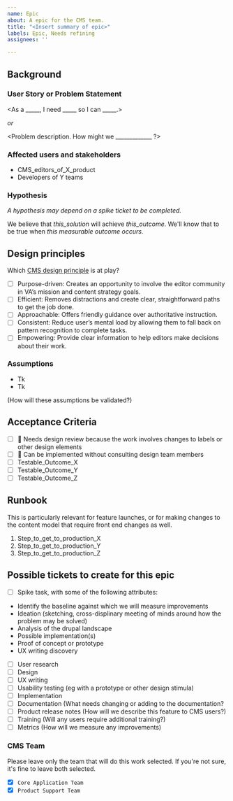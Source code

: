 ```yaml
---
name: Epic
about: A epic for the CMS team.
title: "<Insert summary of epic>"
labels: Epic, Needs refining
assignees: ''

---
```


## Background

### User Story or Problem Statement

<As a _____, I need _____ so I can _____.>

_or_

<Problem description. How might we _____________ ?>


### Affected users and stakeholders

* CMS_editors_of_X_product
* Developers of Y teams

<link to any existing research or data supporting this>


### Hypothesis

_A hypothesis may depend on a spike ticket to be completed._

We believe that _this_solution_ will achieve _this_outcome_. We'll know that to be true when _this measurable outcome occurs._


## Design principles

Which [CMS design principle](https://github.com/department-of-veterans-affairs/va.gov-team/blob/master/platform/cms/cms-product-design-principles.md) is at play?
- [ ] Purpose-driven: Creates an opportunity to involve the editor community in VA’s mission and content strategy goals.
- [ ] Efficient: Removes distractions and create clear, straightforward paths to get the job done.
- [ ] Approachable: Offers friendly guidance over authoritative instruction.
- [ ] Consistent: Reduce user’s mental load by allowing them to fall back on pattern recognition to complete tasks.
- [ ] Empowering: Provide clear information to help editors make decisions about their work.

### Assumptions
* Tk
* Tk

(How will these assumptions be validated?)

## Acceptance Criteria
- [ ] 👀 Needs design review because the work involves changes to labels or other design elements
- [ ] 🙈 Can be implemented without consulting design team members
- [ ] Testable_Outcome_X
- [ ] Testable_Outcome_Y
- [ ] Testable_Outcome_Z

## Runbook
This is particularly relevant for feature launches, or for making changes to the content model that require front end changes as well.
1. Step_to_get_to_production_X
1. Step_to_get_to_production_Y
1. Step_to_get_to_production_Z

## Possible tickets to create for this epic

- [ ] Spike task, with some of the following attributes:
* Identify the baseline against which we will measure improvements
* Ideation (sketching, cross-displinary meeting of minds around how the problem may be solved)
* Analysis of the drupal landscape
* Possible implementation(s)
* Proof of concept or prototype
* UX writing discovery

- [ ] User research
- [ ] Design
- [ ] UX writing
- [ ] Usability testing (eg with a prototype or other design stimula)
- [ ] Implementation
- [ ] Documentation (What needs changing or adding to the documentation?
- [ ] Product release notes (How will we describe this feature to CMS users?)
- [ ] Training (Will any users require additional training?)
- [ ] Metrics (How will we measure any improvements)

### CMS Team

Please leave only the team that will do this work selected. If you're not sure, it's fine to leave both selected.

- [x] `Core Application Team`
- [x] `Product Support Team`

